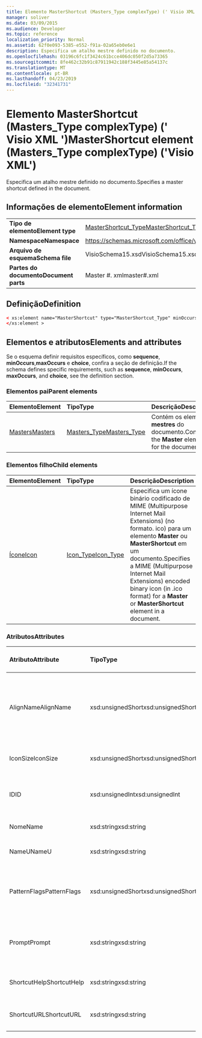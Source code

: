 ```yaml
---
title: Elemento MasterShortcut (Masters_Type complexType) (' Visio XML ')
manager: soliver
ms.date: 03/09/2015
ms.audience: Developer
ms.topic: reference
localization_priority: Normal
ms.assetid: 62f0e093-5385-e552-f91a-02a65eb0e6e1
description: Especifica um atalho mestre definido no documento.
ms.openlocfilehash: 03196c6fc1f3424c61bcce406dc050f2d5a73365
ms.sourcegitcommit: 8fe462c32b91c87911942c188f3445e85a54137c
ms.translationtype: MT
ms.contentlocale: pt-BR
ms.lasthandoff: 04/23/2019
ms.locfileid: "32341731"
---
```

# <a name="mastershortcut-element-masterstype-complextype-visio-xml"></a><span data-ttu-id="6a6d0-103">Elemento MasterShortcut (Masters_Type complexType) (' Visio XML ')</span><span class="sxs-lookup"><span data-stu-id="6a6d0-103">MasterShortcut element (Masters_Type complexType) ('Visio XML')</span></span>

<span data-ttu-id="6a6d0-104">Especifica um atalho mestre definido no documento.</span><span class="sxs-lookup"><span data-stu-id="6a6d0-104">Specifies a master shortcut defined in the document.</span></span>
  
## <a name="element-information"></a><span data-ttu-id="6a6d0-105">Informações de elemento</span><span class="sxs-lookup"><span data-stu-id="6a6d0-105">Element information</span></span>

|||
|:-----|:-----|
|<span data-ttu-id="6a6d0-106">**Tipo de elemento**</span><span class="sxs-lookup"><span data-stu-id="6a6d0-106">**Element type**</span></span> <br/> |[<span data-ttu-id="6a6d0-107">MasterShortcut_Type</span><span class="sxs-lookup"><span data-stu-id="6a6d0-107">MasterShortcut_Type</span></span>](mastershortcut_type-complextypevisio-xml.md) <br/> |
|<span data-ttu-id="6a6d0-108">**Namespace**</span><span class="sxs-lookup"><span data-stu-id="6a6d0-108">**Namespace**</span></span> <br/> |https://schemas.microsoft.com/office/visio/2012/main  <br/> |
|<span data-ttu-id="6a6d0-109">**Arquivo de esquema**</span><span class="sxs-lookup"><span data-stu-id="6a6d0-109">**Schema file**</span></span> <br/> |<span data-ttu-id="6a6d0-110">VisioSchema15.xsd</span><span class="sxs-lookup"><span data-stu-id="6a6d0-110">VisioSchema15.xsd</span></span>  <br/> |
|<span data-ttu-id="6a6d0-111">**Partes do documento**</span><span class="sxs-lookup"><span data-stu-id="6a6d0-111">**Document parts**</span></span> <br/> |<span data-ttu-id="6a6d0-112">Master #. xml</span><span class="sxs-lookup"><span data-stu-id="6a6d0-112">master#.xml</span></span>  <br/> |
   
## <a name="definition"></a><span data-ttu-id="6a6d0-113">Definição</span><span class="sxs-lookup"><span data-stu-id="6a6d0-113">Definition</span></span>

```XML
< xs:element name="MasterShortcut" type="MasterShortcut_Type" minOccurs="0" maxOccurs="unbounded" >
</xs:element >
```

## <a name="elements-and-attributes"></a><span data-ttu-id="6a6d0-114">Elementos e atributos</span><span class="sxs-lookup"><span data-stu-id="6a6d0-114">Elements and attributes</span></span>

<span data-ttu-id="6a6d0-115">Se o esquema definir requisitos específicos, como **sequence**, **minOccurs**,**maxOccurs** e **choice**, confira a seção de definição.</span><span class="sxs-lookup"><span data-stu-id="6a6d0-115">If the schema defines specific requirements, such as **sequence**, **minOccurs**, **maxOccurs**, and **choice**, see the definition section.</span></span> 
  
### <a name="parent-elements"></a><span data-ttu-id="6a6d0-116">Elementos pai</span><span class="sxs-lookup"><span data-stu-id="6a6d0-116">Parent elements</span></span>

|<span data-ttu-id="6a6d0-117">**Elemento**</span><span class="sxs-lookup"><span data-stu-id="6a6d0-117">**Element**</span></span>|<span data-ttu-id="6a6d0-118">**Tipo**</span><span class="sxs-lookup"><span data-stu-id="6a6d0-118">**Type**</span></span>|<span data-ttu-id="6a6d0-119">**Descrição**</span><span class="sxs-lookup"><span data-stu-id="6a6d0-119">**Description**</span></span>|
|:-----|:-----|:-----|
|[<span data-ttu-id="6a6d0-120">Masters</span><span class="sxs-lookup"><span data-stu-id="6a6d0-120">Masters</span></span>](masters-elementvisio-xml.md) <br/> |[<span data-ttu-id="6a6d0-121">Masters_Type</span><span class="sxs-lookup"><span data-stu-id="6a6d0-121">Masters_Type</span></span>](masters_type-complextypevisio-xml.md) <br/> |<span data-ttu-id="6a6d0-122">Contém os elementos **mestres** do documento.</span><span class="sxs-lookup"><span data-stu-id="6a6d0-122">Contains the **Master** elements for the document.</span></span>  <br/> |
   
### <a name="child-elements"></a><span data-ttu-id="6a6d0-123">Elementos filho</span><span class="sxs-lookup"><span data-stu-id="6a6d0-123">Child elements</span></span>

|<span data-ttu-id="6a6d0-124">**Elemento**</span><span class="sxs-lookup"><span data-stu-id="6a6d0-124">**Element**</span></span>|<span data-ttu-id="6a6d0-125">**Tipo**</span><span class="sxs-lookup"><span data-stu-id="6a6d0-125">**Type**</span></span>|<span data-ttu-id="6a6d0-126">**Descrição**</span><span class="sxs-lookup"><span data-stu-id="6a6d0-126">**Description**</span></span>|
|:-----|:-----|:-----|
|[<span data-ttu-id="6a6d0-127">Ícone</span><span class="sxs-lookup"><span data-stu-id="6a6d0-127">Icon</span></span>](icon-element-mastershortcut_type-complextypevisio-xml.md) <br/> |[<span data-ttu-id="6a6d0-128">Icon_Type</span><span class="sxs-lookup"><span data-stu-id="6a6d0-128">Icon_Type</span></span>](icon_type-complextypevisio-xml.md) <br/> |<span data-ttu-id="6a6d0-129">Especifica um ícone binário codificado de MIME (Multipurpose Internet Mail Extensions) (no formato. ico) para um elemento **Master** ou **MasterShortcut** em um documento.</span><span class="sxs-lookup"><span data-stu-id="6a6d0-129">Specifies a MIME (Multipurpose Internet Mail Extensions) encoded binary icon (in .ico format) for a **Master** or **MasterShortcut** element in a document.</span></span>  <br/> |
   
### <a name="attributes"></a><span data-ttu-id="6a6d0-130">Atributos</span><span class="sxs-lookup"><span data-stu-id="6a6d0-130">Attributes</span></span>

|<span data-ttu-id="6a6d0-131">**Atributo**</span><span class="sxs-lookup"><span data-stu-id="6a6d0-131">**Attribute**</span></span>|<span data-ttu-id="6a6d0-132">**Tipo**</span><span class="sxs-lookup"><span data-stu-id="6a6d0-132">**Type**</span></span>|<span data-ttu-id="6a6d0-133">**Obrigatório**</span><span class="sxs-lookup"><span data-stu-id="6a6d0-133">**Required**</span></span>|<span data-ttu-id="6a6d0-134">**Descrição**</span><span class="sxs-lookup"><span data-stu-id="6a6d0-134">**Description**</span></span>|<span data-ttu-id="6a6d0-135">**Valores possíveis**</span><span class="sxs-lookup"><span data-stu-id="6a6d0-135">**Possible values**</span></span>|
|:-----|:-----|:-----|:-----|:-----|
|<span data-ttu-id="6a6d0-136">AlignName</span><span class="sxs-lookup"><span data-stu-id="6a6d0-136">AlignName</span></span>  <br/> |<span data-ttu-id="6a6d0-137">xsd:unsignedShort</span><span class="sxs-lookup"><span data-stu-id="6a6d0-137">xsd:unsignedShort</span></span>  <br/> |<span data-ttu-id="6a6d0-138">opcional</span><span class="sxs-lookup"><span data-stu-id="6a6d0-138">optional</span></span>  <br/> |<span data-ttu-id="6a6d0-139">Especifica se o texto do elemento na janela de estêncil é alinhado à esquerda, à direita ou centralizado.</span><span class="sxs-lookup"><span data-stu-id="6a6d0-139">Specifies whether the element's text in the stencil window is aligned left, right, or center.</span></span>  <br/> |<span data-ttu-id="6a6d0-140">Valores do tipo xsd:unsignedShort.</span><span class="sxs-lookup"><span data-stu-id="6a6d0-140">Values of the xsd:unsignedShort type.</span></span>  <br/> |
|<span data-ttu-id="6a6d0-141">IconSize</span><span class="sxs-lookup"><span data-stu-id="6a6d0-141">IconSize</span></span>  <br/> |<span data-ttu-id="6a6d0-142">xsd:unsignedShort</span><span class="sxs-lookup"><span data-stu-id="6a6d0-142">xsd:unsignedShort</span></span>  <br/> |<span data-ttu-id="6a6d0-143">opcional</span><span class="sxs-lookup"><span data-stu-id="6a6d0-143">optional</span></span>  <br/> |<span data-ttu-id="6a6d0-144">O tamanho do ícone do elemento.</span><span class="sxs-lookup"><span data-stu-id="6a6d0-144">The size of the element's icon.</span></span>  <br/> |<span data-ttu-id="6a6d0-145">Valores do tipo xsd:unsignedShort.</span><span class="sxs-lookup"><span data-stu-id="6a6d0-145">Values of the xsd:unsignedShort type.</span></span>  <br/> |
|<span data-ttu-id="6a6d0-146">ID</span><span class="sxs-lookup"><span data-stu-id="6a6d0-146">ID</span></span>  <br/> |<span data-ttu-id="6a6d0-147">xsd:unsignedInt</span><span class="sxs-lookup"><span data-stu-id="6a6d0-147">xsd:unsignedInt</span></span>  <br/> |<span data-ttu-id="6a6d0-148">obrigatório</span><span class="sxs-lookup"><span data-stu-id="6a6d0-148">required</span></span>  <br/> |<span data-ttu-id="6a6d0-149">A identificação exclusiva do elemento no seu elemento pai.</span><span class="sxs-lookup"><span data-stu-id="6a6d0-149">The unique ID of the element within its parent element.</span></span>  <br/> |<span data-ttu-id="6a6d0-150">Valores do tipo xsd:unsignedInt.</span><span class="sxs-lookup"><span data-stu-id="6a6d0-150">Values of the xsd:unsignedInt type.</span></span>  <br/> |
|<span data-ttu-id="6a6d0-151">Nome</span><span class="sxs-lookup"><span data-stu-id="6a6d0-151">Name</span></span>  <br/> |<span data-ttu-id="6a6d0-152">xsd:string</span><span class="sxs-lookup"><span data-stu-id="6a6d0-152">xsd:string</span></span>  <br/> |<span data-ttu-id="6a6d0-153">opcional</span><span class="sxs-lookup"><span data-stu-id="6a6d0-153">optional</span></span>  <br/> |<span data-ttu-id="6a6d0-154">O nome do elemento.</span><span class="sxs-lookup"><span data-stu-id="6a6d0-154">The name of the element.</span></span>  <br/> |<span data-ttu-id="6a6d0-155">Valores do tipo xsd:string.</span><span class="sxs-lookup"><span data-stu-id="6a6d0-155">Values of the xsd:string type.</span></span>  <br/> |
|<span data-ttu-id="6a6d0-156">NameU</span><span class="sxs-lookup"><span data-stu-id="6a6d0-156">NameU</span></span>  <br/> |<span data-ttu-id="6a6d0-157">xsd:string</span><span class="sxs-lookup"><span data-stu-id="6a6d0-157">xsd:string</span></span>  <br/> |<span data-ttu-id="6a6d0-158">opcional</span><span class="sxs-lookup"><span data-stu-id="6a6d0-158">optional</span></span>  <br/> |<span data-ttu-id="6a6d0-159">O nome universal do elemento.</span><span class="sxs-lookup"><span data-stu-id="6a6d0-159">The universal name of the element.</span></span>  <br/> |<span data-ttu-id="6a6d0-160">Valores do tipo xsd:string.</span><span class="sxs-lookup"><span data-stu-id="6a6d0-160">Values of the xsd:string type.</span></span>  <br/> |
|<span data-ttu-id="6a6d0-161">PatternFlags</span><span class="sxs-lookup"><span data-stu-id="6a6d0-161">PatternFlags</span></span>  <br/> |<span data-ttu-id="6a6d0-162">xsd:unsignedShort</span><span class="sxs-lookup"><span data-stu-id="6a6d0-162">xsd:unsignedShort</span></span>  <br/> |<span data-ttu-id="6a6d0-163">opcional</span><span class="sxs-lookup"><span data-stu-id="6a6d0-163">optional</span></span>  <br/> |<span data-ttu-id="6a6d0-164">Determina se um mestre se comporta como um padrão personalizado.</span><span class="sxs-lookup"><span data-stu-id="6a6d0-164">Determines whether a master behaves as a custom pattern.</span></span>  <br/> |<span data-ttu-id="6a6d0-165">Valores do tipo xsd:unsignedShort.</span><span class="sxs-lookup"><span data-stu-id="6a6d0-165">Values of the xsd:unsignedShort type.</span></span>  <br/> |
|<span data-ttu-id="6a6d0-166">Prompt</span><span class="sxs-lookup"><span data-stu-id="6a6d0-166">Prompt</span></span>  <br/> |<span data-ttu-id="6a6d0-167">xsd:string</span><span class="sxs-lookup"><span data-stu-id="6a6d0-167">xsd:string</span></span>  <br/> |<span data-ttu-id="6a6d0-168">opcional</span><span class="sxs-lookup"><span data-stu-id="6a6d0-168">optional</span></span>  <br/> |<span data-ttu-id="6a6d0-169">A barra de status e o prompt da dica de ferramenta para o elemento.</span><span class="sxs-lookup"><span data-stu-id="6a6d0-169">The status bar and tool tip prompt for the element.</span></span>  <br/> |<span data-ttu-id="6a6d0-170">Valores do tipo xsd:string.</span><span class="sxs-lookup"><span data-stu-id="6a6d0-170">Values of the xsd:string type.</span></span>  <br/> |
|<span data-ttu-id="6a6d0-171">ShortcutHelp</span><span class="sxs-lookup"><span data-stu-id="6a6d0-171">ShortcutHelp</span></span>  <br/> |<span data-ttu-id="6a6d0-172">xsd:string</span><span class="sxs-lookup"><span data-stu-id="6a6d0-172">xsd:string</span></span>  <br/> |<span data-ttu-id="6a6d0-173">opcional</span><span class="sxs-lookup"><span data-stu-id="6a6d0-173">optional</span></span>  <br/> |<span data-ttu-id="6a6d0-174">Uma cadeia de caracteres de ajuda para o elemento.</span><span class="sxs-lookup"><span data-stu-id="6a6d0-174">A help string for the element.</span></span>  <br/> |<span data-ttu-id="6a6d0-175">Valores do tipo xsd:string.</span><span class="sxs-lookup"><span data-stu-id="6a6d0-175">Values of the xsd:string type.</span></span>  <br/> |
|<span data-ttu-id="6a6d0-176">ShortcutURL</span><span class="sxs-lookup"><span data-stu-id="6a6d0-176">ShortcutURL</span></span>  <br/> |<span data-ttu-id="6a6d0-177">xsd:string</span><span class="sxs-lookup"><span data-stu-id="6a6d0-177">xsd:string</span></span>  <br/> |<span data-ttu-id="6a6d0-178">opcional</span><span class="sxs-lookup"><span data-stu-id="6a6d0-178">optional</span></span>  <br/> |<span data-ttu-id="6a6d0-179">Uma URL para um elemento **MasterShortcut** .</span><span class="sxs-lookup"><span data-stu-id="6a6d0-179">A URL to a **MasterShortcut** element.</span></span>  <br/> |<span data-ttu-id="6a6d0-180">Valores do tipo xsd:string.</span><span class="sxs-lookup"><span data-stu-id="6a6d0-180">Values of the xsd:string type.</span></span>  <br/> |
   

